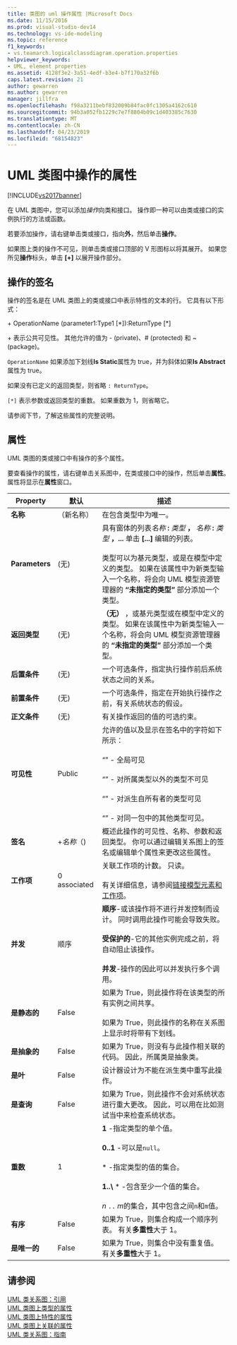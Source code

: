 ```yaml
---
title: 类图的 uml 操作属性 |Microsoft Docs
ms.date: 11/15/2016
ms.prod: visual-studio-dev14
ms.technology: vs-ide-modeling
ms.topic: reference
f1_keywords:
- vs.teamarch.logicalclassdiagram.operation.properties
helpviewer_keywords:
- UML, element properties
ms.assetid: 4128f3e2-3a51-4edf-b3e4-b7f170a32f6b
caps.latest.revision: 21
author: gewarren
ms.author: gewarren
manager: jillfra
ms.openlocfilehash: f98a3211bebf832009b84fac0fc1305a4162c610
ms.sourcegitcommit: 94b3a052fb1229c7e7f8804b09c1d403385c7630
ms.translationtype: MT
ms.contentlocale: zh-CN
ms.lasthandoff: 04/23/2019
ms.locfileid: "68154823"
---
```

# <a name="properties-of-operations-on-uml-class-diagrams"></a>UML 类图中操作的属性
[!INCLUDE[vs2017banner](../includes/vs2017banner.md)]

在 UML 类图中，您可以添加*操作*向类和接口。 操作即一种可以由类或接口的实例执行的方法或函数。  

 若要添加操作，请右键单击类或接口，指向**外**，然后单击**操作**。  

 如果图上类的操作不可见，则单击类或接口顶部的 V 形图标以将其展开。 如果您所见**操作**标头，单击 **[+]** 以展开操作部分。  

## <a name="signature-of-an-operation"></a>操作的签名  
 操作的签名是在 UML 类图上的类或接口中表示特性的文本的行。 它具有以下形式：  

 \+ OperationName (parameter1:Type1 [*]):ReturnType [\*]  

 \+ 表示公共可见性。 其他允许的值为 - (private)、# (protected) 和 ~ (package)。  

 `OperationName` 如果添加下划线**Is Static**属性为 true，并为斜体如果**Is Abstract**属性为 true。  

 如果没有已定义的返回类型，则省略 `: ReturnType`。  

 `[*]` 表示参数或返回类型的重数。 如果重数为 1，则省略它。  

 请参阅下节，了解这些属性的完整说明。  

## <a name="properties"></a>属性  
 UML 类图的类或接口中有操作的多个属性。  

 要查看操作的属性，请右键单击关系图中，在类或接口中的操作，然后单击**属性**。 属性将显示在**属性**窗口。  

|      Property       |   默认    |                                                                                                                                                                                 描述                                                                                                                                                                                 |
|---------------------|--------------|-----------------------------------------------------------------------------------------------------------------------------------------------------------------------------------------------------------------------------------------------------------------------------------------------------------------------------------------------------------------------------|
|      **名称**       | （新名称） |                                                                                                                                                                在包含类型中为唯一。                                                                                                                                                                 |
|   **Parameters**    |    (无)    |      具有窗体的列表<em>名称</em> **:** <em>类型</em> **，** <em>名称</em> **:** <em>类型</em> **，...** 单击 **[...]** 编辑的列表。<br /><br /> 类型可以为基元类型，或是在模型中定义的类型。 如果在该属性中为新类型输入一个名称，将会向 UML 模型资源管理器的 **“未指定的类型”** 部分添加一个类型。      |
|   **返回类型**   |    (无)    |                                                                               **（无）** ，或基元类型或在模型中定义的类型。 如果在该属性中为新类型输入一个名称，将会向 UML 模型资源管理器的 **“未指定的类型”** 部分添加一个类型。                                                                                |
| **后置条件**  |    (无)    |                                                                                                                         一个可选条件，指定执行操作前后系统状态之间的关系。                                                                                                                         |
|  **前置条件**  |    (无)    |                                                                                                                            一个可选条件，指定在开始执行操作之前，有关系统状态的假设。                                                                                                                            |
| **正文条件** |    (无)    |                                                                                                                                                       有关操作返回的值的可选约束。                                                                                                                                                       |
|   **可见性**    |    Public    |                  允许的值以及显示在签名中的字符如下所示：<br /><br /> “”  - 全局可见<br /><br /> “”  - 对所属类型以外的类型不可见<br /><br /> “”  - 对派生自所有者的类型可见<br /><br /> “”  - 对同一包中的其他类型可见。                   |
|    **签名**    |  +*名称*（)   |                                                                                      概述此操作的可见性、名称、参数和返回类型。 你可以通过编辑关系图上的签名或编辑单个属性来更改这些属性。                                                                                      |
|   **工作项**    | 0 associated |                                                                                                  关联工作项的计数。 只读。<br /><br /> 有关详细信息，请参阅[链接模型元素和工作项](../modeling/link-model-elements-and-work-items.md)。                                                                                                  |
|   **并发**   |  顺序  | **顺序**-或该操作将不进行并发控制而设计。 同时调用此操作可能会导致失败。<br /><br /> **受保护的**-它的其他实例完成之前，将自动阻止该操作。<br /><br /> **并发**-操作的因此可以并发执行多个调用。 |
|    **是静态的**    |    False     |                                                                                                  如果为 True，则此操作将在该类型的所有实例之间共享。<br /><br /> 如果为 True，则此操作的名称在关系图上显示时将带有下划线。                                                                                                   |
|   **是抽象的**   |    False     |                                                                                                                                        如果为 True，则没有与此操作相关联的代码。 因此，所属类是抽象类。                                                                                                                                         |
|     **是叶**     |    False     |                                                                                                                                              设计器设计为不能在派生类中重写此操作。                                                                                                                                              |
|    **是查询**     |    False     |                                                                                                 如果为 True，则此操作不会对系统状态进行重大更改。 因此，可以用在比如测试当中来检查系统状态。                                                                                                  |
|  **重数**   |      1       |                                 **1** -指定类型的单个值。<br /><br /> **0..1** -可以是`null`。<br /><br /> \* -指定类型的值的集合。<br /><br /> **1..\\**  \* -包含至少一个值的集合。<br /><br /> *n* `..` *m*的集合，其中包含之间`n`和`m`值。                                  |
|   **有序**    |    False     |                                                                                                                                             如果为 True，则集合构成一个顺序列表。 有关**多重性**大于 1。                                                                                                                                              |
|    **是唯一的**    |    False     |                                                                                                                                         如果为 True，则集合中没有重复值。 有关**多重性**大于 1。                                                                                                                                         |

## <a name="see-also"></a>请参阅  
 [UML 类关系图：引用](../modeling/uml-class-diagrams-reference.md)   
 [UML 类图上类型的属性](../modeling/properties-of-types-on-uml-class-diagrams.md)   
 [UML 类图上特性的属性](../modeling/properties-of-attributes-on-uml-class-diagrams.md)   
 [UML 类图上关联的属性](../modeling/properties-of-associations-on-uml-class-diagrams.md)   
 [UML 类关系图：指南](../modeling/uml-class-diagrams-guidelines.md)
